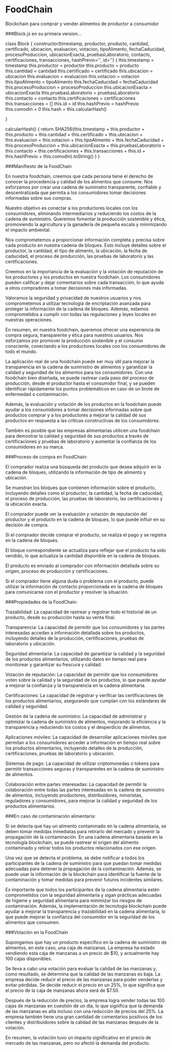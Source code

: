 # FoodChain
Blockchain para comprar y vender alimentos de productor a consumidor

###Block.js en su primera version...

class Block {
  constructor(timestamp, productor, producto, cantidad, certificado, ubicacion, evaluacion, votacion, tipoAlimento, fechaCaducidad, procesoProduccion, ubicacionExacta, pruebasLaboratorio, contacto, certificaciones, transacciones, hashPrevio='', id='') {
    this.timestamp = timestamp
    this.productor = productor
    this.producto = producto
    this.cantidad = cantidad
    this.certificado = certificado
    this.ubicacion = ubicacion
    this.evaluacion = evaluacion
    this.votacion = votacion
    this.tipoAlimento = tipoAlimento
    this.fechaCaducidad = fechaCaducidad
    this.procesoProduccion = procesoProduccion
    this.ubicacionExacta = ubicacionExacta
    this.pruebasLaboratorio = pruebasLaboratorio
    this.contacto = contacto
    this.certificaciones = certificaciones
    this.transacciones = []
    this.id = id
    this.hashPrevio = hashPrevio
    this.comodin = 0
    this.hash = this.calcularHash()
    
   
  }

  calcularHash() {
    return SHA256(this.timestamp + this.productor + this.producto + this.cantidad + this.certificado + this.ubicacion + this.evaluacion + this.votacion + this.tipoAlimento + this.fechaCaducidad + this.procesoProduccion + this.ubicacionExacta + this.pruebasLaboratorio + this.contacto + this.certificaciones + this.transacciones + this.id + this.hashPrevio + this.comodin).toString()
  }
}

###Manifiesto de la FoodChain

En nuestra foodchain, creemos que cada persona tiene el derecho de conocer la procedencia y calidad de los alimentos que consume. Nos esforzamos por crear una cadena de suministro transparente, confiable y descentralizada que permita a los consumidores tomar decisiones informadas sobre sus compras.

Nuestro objetivo es conectar a los productores locales con los consumidores, eliminando intermediarios y reduciendo los costos de la cadena de suministro. Queremos fomentar la producción sostenible y ética, promoviendo la agricultura y la ganadería de pequeña escala y minimizando el impacto ambiental.

Nos comprometemos a proporcionar información completa y precisa sobre cada producto en nuestra cadena de bloques. Esto incluye detalles sobre el productor, la cantidad, el tipo de alimento, la ubicación, la fecha de caducidad, el proceso de producción, las pruebas de laboratorio y las certificaciones.

Creemos en la importancia de la evaluación y la votación de reputación de los productores y los productos en nuestra foodchain. Los consumidores pueden calificar y dejar comentarios sobre cada transacción, lo que ayuda a otros compradores a tomar decisiones más informadas.

Valoramos la seguridad y privacidad de nuestros usuarios y nos comprometemos a utilizar tecnología de encriptación avanzada para proteger la información de la cadena de bloques. Además, estamos comprometidos a cumplir con todas las regulaciones y leyes locales en nuestras operaciones.

En resumen, en nuestra foodchain, queremos ofrecer una experiencia de compra segura, transparente y ética para nuestros usuarios. Nos esforzamos por promover la producción sostenible y el consumo consciente, conectando a los productores locales con los consumidores de todo el mundo.

La aplicación real de una foodchain puede ser muy útil para mejorar la transparencia en la cadena de suministro de alimentos y garantizar la calidad y seguridad de los alimentos para los consumidores. Con una foodchain bien diseñada, se puede rastrear cada paso del proceso de producción, desde el productor hasta el consumidor final, y se pueden identificar rápidamente los puntos problemáticos en caso de un brote de enfermedad o contaminación.

Además, la evaluación y votación de los productos en la foodchain puede ayudar a los consumidores a tomar decisiones informadas sobre qué productos comprar y a los productores a mejorar la calidad de sus productos en respuesta a las críticas constructivas de los consumidores.

También es posible que las empresas alimentarias utilicen una foodchain para demostrar la calidad y seguridad de sus productos a través de certificaciones y pruebas de laboratorio y aumentar la confianza de los consumidores en su marca.

###Proceso de compra en FoodChain:

El comprador realiza una búsqueda del producto que desea adquirir en la cadena de bloques, utilizando la información de tipo de alimento y ubicación.

Se muestran los bloques que contienen información sobre el producto, incluyendo detalles como el productor, la cantidad, la fecha de caducidad, el proceso de producción, las pruebas de laboratorio, las certificaciones y la ubicación exacta.

El comprador puede ver la evaluación y votación de reputación del productor y el producto en la cadena de bloques, lo que puede influir en su decisión de compra.

Si el comprador decide comprar el producto, se realiza el pago y se registra en la cadena de bloques.

El bloque correspondiente se actualiza para reflejar que el producto ha sido vendido, lo que actualiza la cantidad disponible en la cadena de bloques.

El producto es enviado al comprador con información detallada sobre su origen, proceso de producción y certificaciones.

Si el comprador tiene alguna duda o problema con el producto, puede utilizar la información de contacto proporcionada en la cadena de bloques para comunicarse con el productor y resolver la situación.

###Propiedades de la FoodChain:

Trazabilidad: La capacidad de rastrear y registrar todo el historial de un producto, desde su producción hasta su venta final.

Transparencia: La capacidad de permitir que los consumidores y las partes interesadas accedan a información detallada sobre los productos, incluyendo detalles de la producción, certificaciones, pruebas de laboratorio y ubicación.

Seguridad alimentaria: La capacidad de garantizar la calidad y la seguridad de los productos alimentarios, utilizando datos en tiempo real para monitorear y garantizar su frescura y calidad.

Votación de reputación: La capacidad de permitir que los consumidores voten sobre la calidad y la seguridad de los productos, lo que puede ayudar a mejorar la confianza y la transparencia en la cadena alimentaria.

Certificaciones: La capacidad de registrar y verificar las certificaciones de los productos alimentarios, asegurando que cumplan con los estándares de calidad y seguridad.

Gestión de la cadena de suministro: La capacidad de administrar y optimizar la cadena de suministro de alimentos, mejorando la eficiencia y la transparencia y reduciendo los costos y el desperdicio de alimentos.

Aplicaciones móviles: La capacidad de desarrollar aplicaciones móviles que permitan a los consumidores acceder a información en tiempo real sobre los productos alimentarios, incluyendo detalles de la producción, certificaciones, pruebas de laboratorio y ubicación.

Sistemas de pago: La capacidad de utilizar criptomonedas o tokens para permitir transacciones seguras y transparentes en la cadena de suministro de alimentos.

Colaboración entre partes interesadas: La capacidad de permitir la colaboración entre todas las partes interesadas en la cadena de suministro de alimentos, incluyendo productores, distribuidores, minoristas, reguladores y consumidores, para mejorar la calidad y seguridad de los productos alimentarios.

###En caso de contaminación alimentaria:

Si se detecta que hay un alimento contaminado en la cadena alimentaria, se deben tomar medidas inmediatas para retirarlo del mercado y prevenir la propagación de la contaminación. En una cadena alimentaria basada en la tecnología blockchain, se puede rastrear el origen del alimento contaminado y retirar todos los productos relacionados con ese origen.

Una vez que se detecta el problema, se debe notificar a todos los participantes de la cadena de suministro para que puedan tomar medidas adecuadas para detener la propagación de la contaminación. Además, se puede usar la información de la blockchain para identificar la fuente de la contaminación y tomar medidas para prevenir futuros incidentes similares.

Es importante que todos los participantes de la cadena alimentaria estén comprometidos con la seguridad alimentaria y sigan prácticas adecuadas de higiene y seguridad alimentaria para minimizar los riesgos de contaminación. Además, la implementación de tecnología blockchain puede ayudar a mejorar la transparencia y trazabilidad en la cadena alimentaria, lo que puede mejorar la confianza del consumidor en la seguridad de los alimentos que consumen.

###Votación en la FoodChain

Supongamos que hay un producto específico en la cadena de suministro de alimentos, en este caso, una caja de manzanas. La empresa ha estado vendiendo esta caja de manzanas a un precio de $10, y actualmente hay 100 cajas disponibles.

Se lleva a cabo una votación para evaluar la calidad de las manzanas y, como resultado, se determina que la calidad de las manzanas es baja. La empresa decide reducir el precio de las manzanas para poder venderlas y evitar pérdidas. Se decide reducir el precio en un 25%, lo que significa que el precio de la caja de manzanas ahora será de $7.50.

Después de la reducción de precios, la empresa logra vender todas las 100 cajas de manzanas en cuestión de un día, lo que significa que la demanda de las manzanas es alta incluso con una reducción de precios del 25%. La empresa también tiene una gran cantidad de comentarios positivos de los clientes y distribuidores sobre la calidad de las manzanas después de la votación.

En resumen, la votación tuvo un impacto significativo en el precio de mercado de las manzanas, pero no afectó la demanda del producto.
